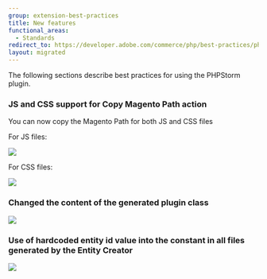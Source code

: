 ```yaml
---
group: extension-best-practices
title: New features
functional_areas:
  - Standards
redirect_to: https://developer.adobe.com/commerce/php/best-practices/phpstorm/features/
layout: migrated
---
```


The following sections describe best practices for using the PHPStorm plugin.

### JS and CSS support for Copy Magento Path action

You can now copy the Magento Path for both JS and CSS files

For JS files:

![]({{site.baseurl}}/common/images/phpstorm/copy-js-path.png)

For CSS files:

![]({{site.baseurl}}/common/images/phpstorm/copy-css-path.png)

### Changed the content of the generated plugin class

![]({{site.baseurl}}/common/images/phpstorm/changed-plugin-generation-min.gif)

### Use of hardcoded entity id value into the constant in all files generated by the Entity Creator

![]({{site.baseurl}}/common/images/phpstorm/entity-id-used-as-constant.png)
